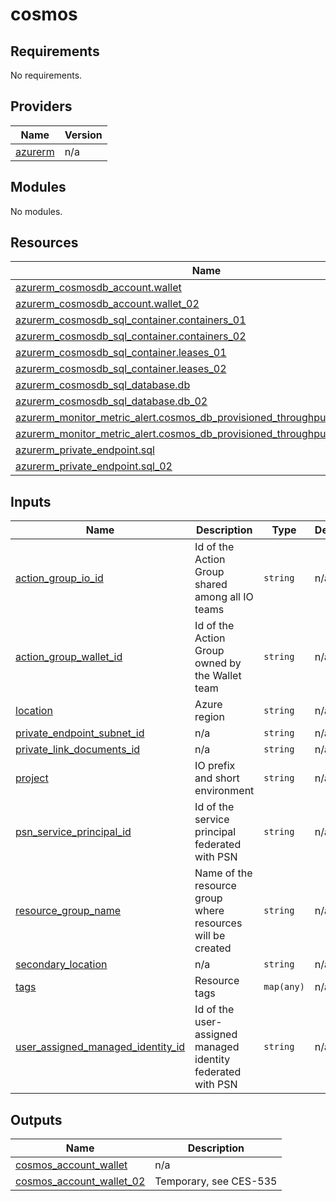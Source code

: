 # cosmos

<!-- BEGIN_TF_DOCS -->
## Requirements

No requirements.

## Providers

| Name | Version |
|------|---------|
| <a name="provider_azurerm"></a> [azurerm](#provider\_azurerm) | n/a |

## Modules

No modules.

## Resources

| Name | Type |
|------|------|
| [azurerm_cosmosdb_account.wallet](https://registry.terraform.io/providers/hashicorp/azurerm/latest/docs/resources/cosmosdb_account) | resource |
| [azurerm_cosmosdb_account.wallet_02](https://registry.terraform.io/providers/hashicorp/azurerm/latest/docs/resources/cosmosdb_account) | resource |
| [azurerm_cosmosdb_sql_container.containers_01](https://registry.terraform.io/providers/hashicorp/azurerm/latest/docs/resources/cosmosdb_sql_container) | resource |
| [azurerm_cosmosdb_sql_container.containers_02](https://registry.terraform.io/providers/hashicorp/azurerm/latest/docs/resources/cosmosdb_sql_container) | resource |
| [azurerm_cosmosdb_sql_container.leases_01](https://registry.terraform.io/providers/hashicorp/azurerm/latest/docs/resources/cosmosdb_sql_container) | resource |
| [azurerm_cosmosdb_sql_container.leases_02](https://registry.terraform.io/providers/hashicorp/azurerm/latest/docs/resources/cosmosdb_sql_container) | resource |
| [azurerm_cosmosdb_sql_database.db](https://registry.terraform.io/providers/hashicorp/azurerm/latest/docs/resources/cosmosdb_sql_database) | resource |
| [azurerm_cosmosdb_sql_database.db_02](https://registry.terraform.io/providers/hashicorp/azurerm/latest/docs/resources/cosmosdb_sql_database) | resource |
| [azurerm_monitor_metric_alert.cosmos_db_provisioned_throughput_exceeded](https://registry.terraform.io/providers/hashicorp/azurerm/latest/docs/resources/monitor_metric_alert) | resource |
| [azurerm_monitor_metric_alert.cosmos_db_provisioned_throughput_exceeded_02](https://registry.terraform.io/providers/hashicorp/azurerm/latest/docs/resources/monitor_metric_alert) | resource |
| [azurerm_private_endpoint.sql](https://registry.terraform.io/providers/hashicorp/azurerm/latest/docs/resources/private_endpoint) | resource |
| [azurerm_private_endpoint.sql_02](https://registry.terraform.io/providers/hashicorp/azurerm/latest/docs/resources/private_endpoint) | resource |

## Inputs

| Name | Description | Type | Default | Required |
|------|-------------|------|---------|:--------:|
| <a name="input_action_group_io_id"></a> [action\_group\_io\_id](#input\_action\_group\_io\_id) | Id of the Action Group shared among all IO teams | `string` | n/a | yes |
| <a name="input_action_group_wallet_id"></a> [action\_group\_wallet\_id](#input\_action\_group\_wallet\_id) | Id of the Action Group owned by the Wallet team | `string` | n/a | yes |
| <a name="input_location"></a> [location](#input\_location) | Azure region | `string` | n/a | yes |
| <a name="input_private_endpoint_subnet_id"></a> [private\_endpoint\_subnet\_id](#input\_private\_endpoint\_subnet\_id) | n/a | `string` | n/a | yes |
| <a name="input_private_link_documents_id"></a> [private\_link\_documents\_id](#input\_private\_link\_documents\_id) | n/a | `string` | n/a | yes |
| <a name="input_project"></a> [project](#input\_project) | IO prefix and short environment | `string` | n/a | yes |
| <a name="input_psn_service_principal_id"></a> [psn\_service\_principal\_id](#input\_psn\_service\_principal\_id) | Id of the service principal federated with PSN | `string` | n/a | yes |
| <a name="input_resource_group_name"></a> [resource\_group\_name](#input\_resource\_group\_name) | Name of the resource group where resources will be created | `string` | n/a | yes |
| <a name="input_secondary_location"></a> [secondary\_location](#input\_secondary\_location) | n/a | `string` | n/a | yes |
| <a name="input_tags"></a> [tags](#input\_tags) | Resource tags | `map(any)` | n/a | yes |
| <a name="input_user_assigned_managed_identity_id"></a> [user\_assigned\_managed\_identity\_id](#input\_user\_assigned\_managed\_identity\_id) | Id of the user-assigned managed identity federated with PSN | `string` | n/a | yes |

## Outputs

| Name | Description |
|------|-------------|
| <a name="output_cosmos_account_wallet"></a> [cosmos\_account\_wallet](#output\_cosmos\_account\_wallet) | n/a |
| <a name="output_cosmos_account_wallet_02"></a> [cosmos\_account\_wallet\_02](#output\_cosmos\_account\_wallet\_02) | Temporary, see CES-535 |
<!-- END_TF_DOCS -->
